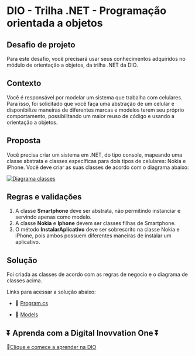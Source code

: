 # DIO - Trilha .NET - Programação orientada a objetos

## Desafio de projeto

Para este desafio, você precisará usar seus conhecimentos adquiridos no módulo de orientação a objetos, da trilha .NET da DIO.

## Contexto

Você é responsável por modelar um sistema que trabalha com celulares. Para isso, foi solicitado que você faça uma abstração de um celular e disponibilize maneiras de diferentes marcas e modelos terem seu próprio comportamento, possibilitando um maior reuso de código e usando a orientação a objetos.

## Proposta

Você precisa criar um sistema em .NET, do tipo console, mapeando uma classe abstrata e classes específicas para dois tipos de celulares: Nokia e iPhone. Você deve criar as suas classes de acordo com o diagrama abaixo:

[![Diagrama classes](https://github.com/CaioHangai/BootcampPotencial.NETDeveloper/tree/main/AbstraindoCelularComPOOCSharp/Diagrama%20de%20classe)](https://github.com/digitalinnovationone/trilha-net-poo-desafio/blob/main/Imagens/diagrama.png)

## Regras e validações

1. A classe **Smartphone** deve ser abstrata, não permitindo instanciar e servindo apenas como modelo.
2. A classe **Nokia** e **Iphone** devem ser classes filhas de Smartphone.
3. O método **InstalarAplicativo** deve ser sobrescrito na classe Nokia e iPhone, pois ambos possuem diferentes maneiras de instalar um aplicativo.

## Solução

Foi criada as classes de acordo com as regras de negocio e o diagrama de classes acima.

Links para acessar a solução abaixo:

- 🔗 [Program.cs](https://github.com/CaioHangai/BootcampPotencial.NETDeveloper/blob/main/AbstraindoCelularComPOOCSharp/AbsttacaoCelular/Program.cs)

- 🔗 [Models](https://github.com/CaioHangai/BootcampPotencial.NETDeveloper/tree/main/AbstraindoCelularComPOOCSharp/AbsttacaoCelular/Models)

  

## ⏬ Aprenda com a Digital Inovvation One ⏬

🔗[Clique e comece a aprender na DIO](https://dio.me/sign-up?ref=TU18SH8YMC)